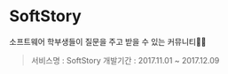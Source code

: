 # SoftStory
소프트웨어 학부생들이 질문을 주고 받을 수 있는 커뮤니티👨‍💻

> 서비스명 : SoftStory
> 개발기간 : 2017.11.01 ~ 2017.12.09
